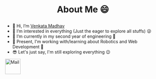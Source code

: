 # <p align = center> About Me 😄 </p>

- 👋 Hi, I’m [Venkata Madhav](https://github.com/Madhav2133)
- 👀 I’m interested in everything (Just the eager to explore all stuffs) 😜
- 🌱 I’m currently in my second year of engineering 🤟
- 💞️ Present, I'm working with/learning about Robotics and Web Development 🤖
- 😎 Let's just say, I'm still exploring everything 😉

<a href="mailto: tadavarthivenkatamadhav@gmail.com"><img src="https://www.freepngimg.com/thumb/gmail/66440-google-icons-symbol-computer-email-gmail.png" alt="Mail" width="50px" height="50px"></a>

